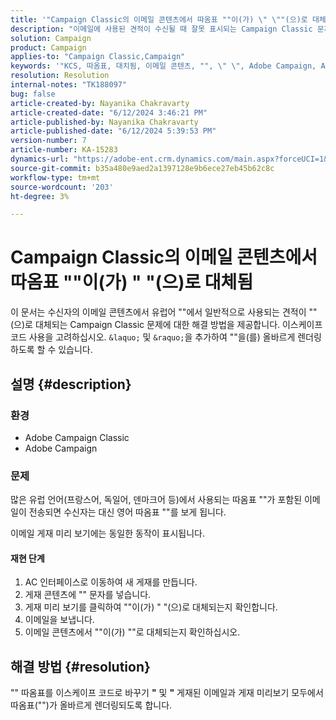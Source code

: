 ```yaml
---
title: '"Campaign Classic의 이메일 콘텐츠에서 따옴표 ""이(가) \" \""(으)로 대체되었습니다."'
description: "이메일에 사용된 견적이 수신될 때 잘못 표시되는 Campaign Classic 문제를 해결하는 방법에 대해 알아봅니다."
solution: Campaign
product: Campaign
applies-to: "Campaign Classic,Campaign"
keywords: '"KCS, 따옴표, 대치됨, 이메일 콘텐츠, "", \" \", Adobe Campaign, Adobe Campaign Classic"'
resolution: Resolution
internal-notes: "TK188097"
bug: false
article-created-by: Nayanika Chakravarty
article-created-date: "6/12/2024 3:46:21 PM"
article-published-by: Nayanika Chakravarty
article-published-date: "6/12/2024 5:39:53 PM"
version-number: 7
article-number: KA-15283
dynamics-url: "https://adobe-ent.crm.dynamics.com/main.aspx?forceUCI=1&pagetype=entityrecord&etn=knowledgearticle&id=a3f6bee5-d228-ef11-840b-0022480a40c2"
source-git-commit: b35a480e9aed2a1397128e9b6ece27eb45b62c8c
workflow-type: tm+mt
source-wordcount: '203'
ht-degree: 3%

---
```


# Campaign Classic의 이메일 콘텐츠에서 따옴표 &quot;&quot;이(가) &quot; &quot;(으)로 대체됨


이 문서는 수신자의 이메일 콘텐츠에서 유럽어 &quot;&quot;에서 일반적으로 사용되는 견적이 &quot;&quot;(으)로 대체되는 Campaign Classic 문제에 대한 해결 방법을 제공합니다. 이스케이프 코드 사용을 고려하십시오. `&laquo;` 및 `&raquo;`을 추가하여 &quot;&quot;을(를) 올바르게 렌더링하도록 할 수 있습니다.

## 설명 {#description}


### <b>환경</b>

- Adobe Campaign Classic
- Adobe Campaign


### <b>문제</b>

많은 유럽 언어(프랑스어, 독일어, 덴마크어 등)에서 사용되는 따옴표 &quot;&quot;가 포함된 이메일이 전송되면 수신자는 대신 영어 따옴표 &quot;&quot;를 보게 됩니다.

이메일 게재 미리 보기에는 동일한 동작이 표시됩니다.

#### 재현 단계

1. AC 인터페이스로 이동하여 새 게재를 만듭니다.
2. 게재 콘텐츠에 &quot;&quot; 문자를 넣습니다.
3. 게재 미리 보기를 클릭하여 &quot;&quot;이(가) &quot; &quot;(으)로 대체되는지 확인합니다.
4. 이메일을 보냅니다.
5. 이메일 콘텐츠에서 &quot;&quot;이(가) &quot;&quot;로 대체되는지 확인하십시오.



## 해결 방법 {#resolution}


&quot;&quot; 따옴표를 이스케이프 코드로 바꾸기 <b>&quot;</b> 및 <b>&quot;</b> 게재된 이메일과 게재 미리보기 모두에서 따옴표(&quot;&quot;)가 올바르게 렌더링되도록 합니다.
